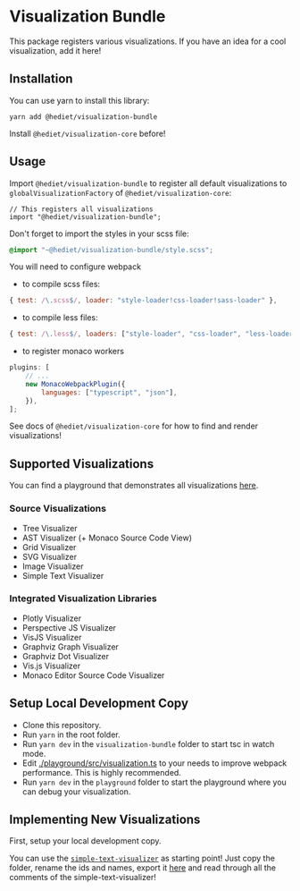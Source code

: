 # Visualization Bundle

This package registers various visualizations. If you have an idea for a cool visualization, add it here!

## Installation

You can use yarn to install this library:

```
yarn add @hediet/visualization-bundle
```

Install `@hediet/visualization-core` before!

## Usage

Import `@hediet/visualization-bundle` to register all default visualizations to `globalVisualizationFactory` of `@hediet/visualization-core`:

```tsx
// This registers all visualizations
import "@hediet/visualization-bundle";
```

Don't forget to import the styles in your scss file:

```scss
@import "~@hediet/visualization-bundle/style.scss";
```

You will need to configure webpack

-   to compile scss files:

```js
{ test: /\.scss$/, loader: "style-loader!css-loader!sass-loader" },
```

-   to compile less files:

```js
{ test: /\.less$/, loaders: ["style-loader", "css-loader", "less-loader"] }
```

-   to register monaco workers

```js
plugins: [
	// ...
	new MonacoWebpackPlugin({
		languages: ["typescript", "json"],
	}),
];
```

See docs of `@hediet/visualization-core` for how to find and render visualizations!

## Supported Visualizations

You can find a playground that demonstrates all visualizations [here](https://hediet.github.io/visualization/).

### Source Visualizations

-   Tree Visualizer
-   AST Visualizer (+ Monaco Source Code View)
-   Grid Visualizer
-   SVG Visualizer
-   Image Visualizer
-   Simple Text Visualizer

### Integrated Visualization Libraries

-   Plotly Visualizer
-   Perspective JS Visualizer
-   VisJS Visualizer
-   Graphviz Graph Visualizer
-   Graphviz Dot Visualizer
-   Vis.js Visualizer
-   Monaco Editor Source Code Visualizer

## Setup Local Development Copy

-   Clone this repository.
-   Run `yarn` in the root folder.
-   Run `yarn dev` in the `visualization-bundle` folder to start tsc in watch mode.
-   Edit [./playground/src/visualization.ts](../playground/src/visualizations.ts) to your needs to improve webpack performance. This is highly recommended.
-   Run `yarn dev` in the `playground` folder to start the playground where you can debug your visualization.

## Implementing New Visualizations

First, setup your local development copy.

You can use the [`simple-text-visualizer`](./src/visualizers/simple-text-visualizer/index.tsx) as starting point!
Just copy the folder, rename the ids and names, export it [here](./src/visualizers/index.ts) and read through all the comments of the simple-text-visualizer!
